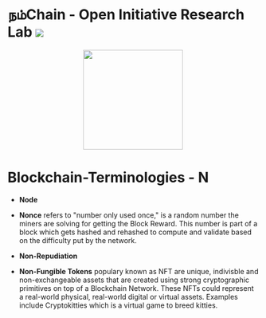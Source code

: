 # நம்Chain - Open Initiative Research Lab ![](https://img.shields.io/badge/Project-Nam-ff69b4.svg)

<p align="center">
<img src="https://1.bp.blogspot.com/-0SArWfduw68/XkxV8EmBBcI/AAAAAAAAABw/h9aWSWbm0J4kilgn3xddzQ3PdoP-e3RZgCLcBGAsYHQ/s1600/SAVE_20200127_132431.jpg" width="200" align="center">
</p>  

# Blockchain-Terminologies - N
- <b>Node</b>

- <b>Nonce</b> refers to "number only used once," is a random number the miners are solving for getting the Block Reward. This number is part of a block which gets hashed and rehashed to compute and validate based on the difficulty put by the network.

- <b>Non-Repudiation</b>

- <b>Non-Fungible Tokens</b> populary known as NFT are unique, indivisble and non-exchangeable assets that are created using strong cryptographic primitives on top of a Blockchain Network. These NFTs could represent a real-world physical, real-world digital or virtual assets. Examples include Cryptokitties which is a virtual game to breed kitties. 
